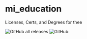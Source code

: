 # mi_education
 Licenses, Certs, and Degrees for thee

![GitHub all releases](https://img.shields.io/github/downloads/Mesa-Indigo/mi_education/total)
![GitHub](https://img.shields.io/github/license/Mesa-Indigo/mi_education)

